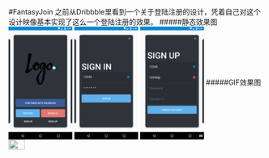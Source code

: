 #FantasyJoin
之前从Dribbble里看到一个关于登陆注册的设计，凭着自己对这个设计映像基本实现了这么一个登陆注册的效果。
#####静态效果图
<img src="/screenshots/main.png" width = "25%" height = "25%" align=center />
<img src="/screenshots/sign_in.png" width = "25%" height = "25%" align=center />
<img src="/screenshots/sign_up.png" width = "25%" height = "25%" align=center />
#####GIF效果图
<img src="/screenshots/fantasy_join.png" width = "25%" height = "25%" align=center />